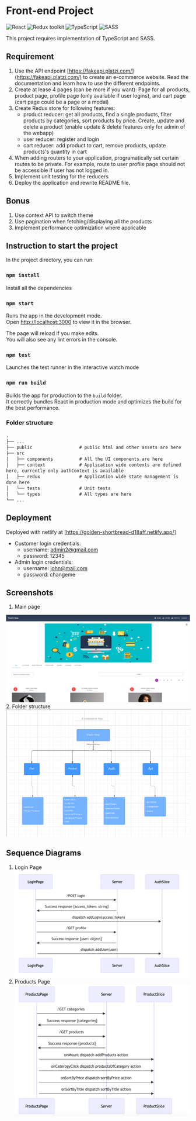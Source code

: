 # Front-end Project

![React](https://img.shields.io/badge/React-v.18-blue)
![Redux toolkit](https://img.shields.io/badge/RTK-v.1-purple)
![TypeScript](https://img.shields.io/badge/TypeScript-v.4-green)
![SASS](https://img.shields.io/badge/SASS-v.1-hotpink)

This project requires implementation of TypeScript and SASS.

## Requirement

1. Use the API endpoint [https://fakeapi.platzi.com/](https://fakeapi.platzi.com/) to create an e-commerce website. Read the documentation and learn how to use the different endpoints.
2. Create at lease 4 pages (can be more if you want): Page for all products, product page,
   profile page (only available if user logins), and cart page (cart page could be a page or a modal)
3. Create Redux store for following features:
    - product reducer: get all products, find a single products, filter products by
      categories, sort products by price. Create, update and delete a product (enable update & delete features only for admin of the webapp)
    - user reducer: register and login
    - cart reducer: add product to cart, remove products, update products's quantity in cart
4. When adding routers to your application, programatically set certain routes to be private. For example, route to user profile page should not be accessible if user has not logged in.
5. Implement unit testing for the reducers
6. Deploy the application and rewrite README file.

## Bonus

1. Use context API to switch theme
2. Use pagination when fetching/displaying all the products
3. Implement performance optimization where applicable

## Instruction to start the project

In the project directory, you can run:

### `npm install`

Install all the dependencies

### `npm start`

Runs the app in the development mode.\
Open [http://localhost:3000](http://localhost:3000) to view it in the browser.

The page will reload if you make edits.\
You will also see any lint errors in the console.

### `npm test`

Launches the test runner in the interactive watch mode

### `npm run build`

Builds the app for production to the `build` folder.\
It correctly bundles React in production mode and optimizes the build for the best performance.


### Folder structure

    .
    ├── ...
    ├── public                  # public html and other assets are here
    ├── src                    
    │   ├── components          # All the UI components are here
    │   ├── context             # Application wide contexts are defined here, currently only authContext is available
    │   ├── redux               # Application wide state management is done here
    │   └── tests               # Unit tests
    │   └── types               # All types are here
    └── ...
    
## Deployment

Deployed with netlify at [https://golden-shortbread-d18aff.netlify.app/]

- Customer login credentials: 
  - username: admin2@gmail.com
  - password: 12345
- Admin login credentials:
  - username: john@mail.com
  - password: changeme

## Screenshots
1. Main page
  <img src="readme_images/main_page.png" />
2. Folder structure
  <img src="readme_images/folder_structure.png" />

## Sequence Diagrams
1. Login Page 
   <img src="readme_images/login_page_sequence_diagram.png" />
2. Products Page
   <img src="readme_images/products_page_sequence_diagram.png" />





